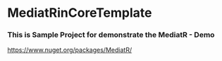 # MediatRinCoreTemplate

### This is Sample Project for demonstrate the MediatR - Demo

https://www.nuget.org/packages/MediatR/
